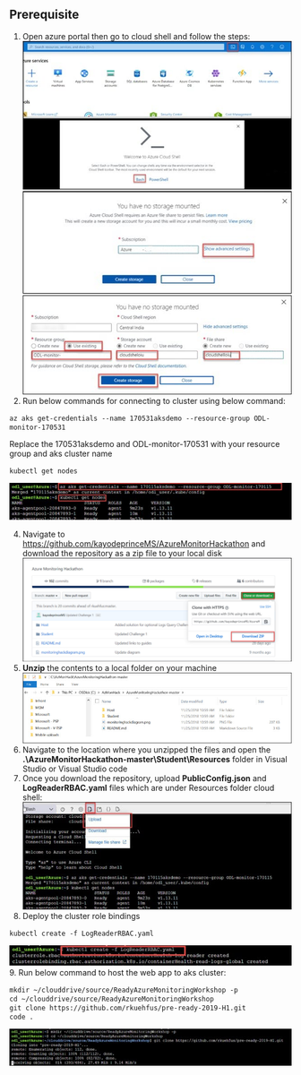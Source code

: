 ## Prerequisite

1. Open azure portal then go to cloud shell and follow the steps:<br/>
<img src="images/i1.jpg"/><br/>
<img src="images/2.jpg"/><br/>
<img src="images/3.jpg"/><br/>
2. Run below commands for connecting to cluster using below command:<br/>

```
az aks get-credentials --name 170531aksdemo --resource-group ODL-monitor-170531
```

Replace the 170531aksdemo and ODL-monitor-170531 with your resource group and aks cluster name<br/>

```
kubectl get nodes
```

<img src="images/5.jpg"/><br/>

4. Navigate to https://github.com/kayodeprinceMS/AzureMonitorHackathon and download the repository as a zip file to your local disk<br/>
<img src="images/downlaods.jpg"/><br/>
5. **Unzip** the contents to a local folder on your machine<br/>
   <img src="images/downlaods1.jpg"/><br/>
6. Navigate to the location where you unzipped the files and open the **.\AzureMonitorHackathon-master\Student\Resources** folder in Visual Studio or Visual Studio code<br/>
7. Once you download the repository, upload **PublicConfig.json** and **LogReaderRBAC.yaml** files which are under Resources folder cloud shell:<br/>
<img src="images/6.jpg"/><br/>
8. Deploy the cluster role bindings<br/>

```
kubectl create -f LogReaderRBAC.yaml
```

<img src="images/7.jpg"/><br/>
9. Run below command to host the web app to aks cluster:<br/>

```
mkdir ~/clouddrive/source/ReadyAzureMonitoringWorkshop -p
cd ~/clouddrive/source/ReadyAzureMonitoringWorkshop
git clone https://github.com/rkuehfus/pre-ready-2019-H1.git
code .
```

<img src="images/8.jpg"/><br/>
